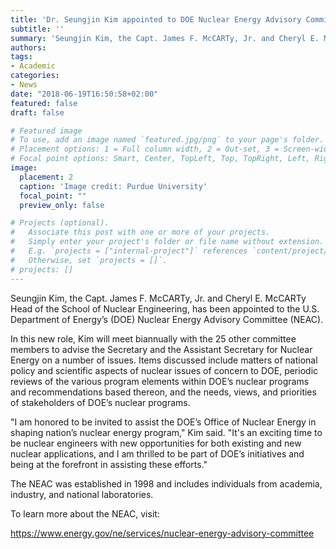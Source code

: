```yaml
---
title: 'Dr. Seungjin Kim appointed to DOE Nuclear Energy Advisory Committee'
subtitle: ''
summary: 'Seungjin Kim, the Capt. James F. McCARTy, Jr. and Cheryl E. McCARTy Head of the School of Nuclear Engineering, has been appointed to the U.S. Department of Energy’s (DOE) Nuclear Energy Advisory Committee (NEAC).'
authors:
tags:
- Academic
categories:
- News
date: "2018-06-19T16:50:58+02:00"
featured: false
draft: false

# Featured image
# To use, add an image named `featured.jpg/png` to your page's folder.
# Placement options: 1 = Full column width, 2 = Out-set, 3 = Screen-width
# Focal point options: Smart, Center, TopLeft, Top, TopRight, Left, Right, BottomLeft, Bottom, BottomRight
image:
  placement: 2
  caption: 'Image credit: Purdue University'
  focal_point: ""
  preview_only: false

# Projects (optional).
#   Associate this post with one or more of your projects.
#   Simply enter your project's folder or file name without extension.
#   E.g. `projects = ["internal-project"]` references `content/project/deep-learning/index.md`.
#   Otherwise, set `projects = []`.
# projects: []
---
```


Seungjin Kim, the Capt. James F. McCARTy, Jr. and Cheryl E. McCARTy Head of the School of Nuclear Engineering, has been appointed to the U.S. Department of Energy’s (DOE) Nuclear Energy Advisory Committee (NEAC).

In this new role, Kim will meet biannually with the 25 other committee members to advise the Secretary and the Assistant Secretary for Nuclear Energy on a number of issues. Items discussed include matters of national policy and scientific aspects of nuclear issues of concern to DOE, periodic reviews of the various program elements within DOE’s nuclear programs and recommendations based thereon, and the needs, views, and priorities of stakeholders of DOE’s nuclear programs.

"I am honored to be invited to assist the DOE’s Office of Nuclear Energy in shaping nation’s nuclear energy program," Kim said. "It's an exciting time to be nuclear engineers with new opportunities for both existing and new nuclear applications, and I am thrilled to be part of DOE’s initiatives and being at the forefront in assisting these efforts."

The NEAC was established in 1998 and includes individuals from academia, industry, and national laboratories.

 

To learn more about the NEAC, visit:

https://www.energy.gov/ne/services/nuclear-energy-advisory-committee